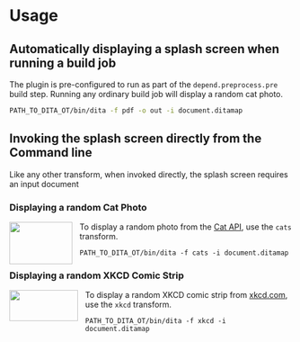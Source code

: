 <h1>Usage</h1>

## Automatically displaying a splash screen when running a build job

The plugin is pre-configured to run as part of the `depend.preprocess.pre` build step. Running any ordinary build job
will display a random cat photo.

```bash
PATH_TO_DITA_OT/bin/dita -f pdf -o out -i document.ditamap
```

## Invoking the splash screen directly from the Command line

Like any other transform, when invoked directly, the splash screen requires an input document

### Displaying a random Cat Photo

<a href="https://thecatapi.com"><img src="https://cdn2.thecatapi.com/logos/thecatapi_256xW.png" align="left" width="112" height="75" style="border-right-style:solid; border-right-width:10px; border-right-color:transparent"/></a>

To display a random photo from the [Cat API](https://thecatapi.com/), use the `cats` transform.

```console
PATH_TO_DITA_OT/bin/dita -f cats -i document.ditamap
```

### Displaying a random XKCD Comic Strip

<a href="https://xkcd.com"><img src="https://xkcd.com/s/0b7742.png" align="left" width="122" height="55" style="border-right-style:solid; border-right-width:10px; border-right-color:transparent"/></a>

To display a random XKCD comic strip from [xkcd.com](https://xkcd.com/), use the `xkcd` transform.

```console
PATH_TO_DITA_OT/bin/dita -f xkcd -i document.ditamap
```

